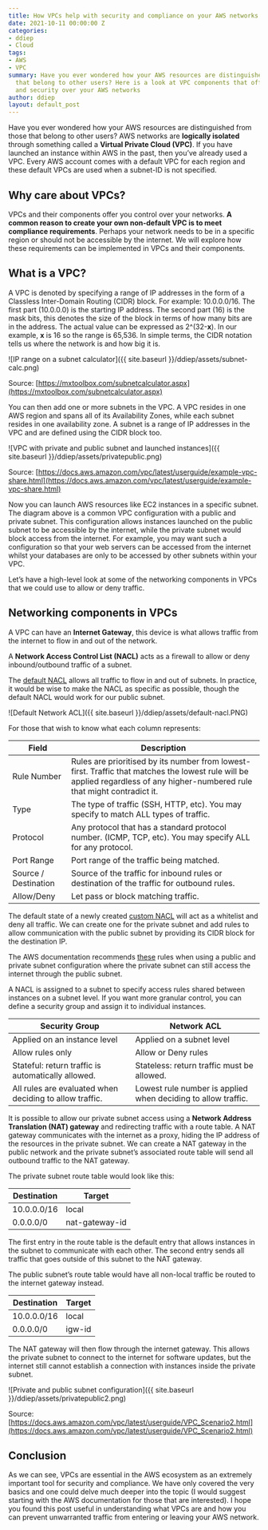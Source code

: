 ```yaml
---
title: How VPCs help with security and compliance on your AWS networks
date: 2021-10-11 00:00:00 Z
categories:
- ddiep
- Cloud
tags:
- AWS
- VPC
summary: Have you ever wondered how your AWS resources are distinguished from those
  that belong to other users? Here is a look at VPC components that offer control
  and security over your AWS networks
author: ddiep
layout: default_post
---
```


Have you ever wondered how your AWS resources are distinguished from those that belong to other users? AWS networks are **logically isolated** through something called a **Virtual Private Cloud (VPC)**. If you have launched an instance within AWS in the past, then you’ve already used a VPC. Every AWS account comes with a default VPC for each region and these default VPCs are used when a subnet-ID is not specified.

## Why care about VPCs?

VPCs and their components offer you control over your networks. **A common reason to create your own non-default VPC is to meet compliance requirements**. Perhaps your network needs to be in a specific region or should not be accessible by the internet. We will explore how these requirements can be implemented in VPCs and their components.

## What is a VPC?

A VPC is denoted by specifying a range of IP addresses in the form of a Classless Inter-Domain Routing (CIDR) block. For example: 10.0.0.0/16.
The first part (10.0.0.0) is the starting IP address. The second part (16) is the mask bits, this denotes the size of the block in terms of how many bits are in the address. The actual value can be expressed as 2^(32-**x**). In our example, **x** is 16 so the range is 65,536.
In simple terms, the CIDR notation tells us where the network is and how big it is.

!\[IP range on a subnet calculator\]({{ site.baseurl }}/ddiep/assets/subnet-calc.png)

Source: [https://mxtoolbox.com/subnetcalculator.aspx](https://mxtoolbox.com/subnetcalculator.aspx)

You can then add one or more subnets in the VPC. A VPC resides in one AWS region and spans all of its Availability Zones, while each subnet resides in one availability zone. A subnet is a range of IP addresses in the VPC and are defined using the CIDR block too.

!\[VPC with private and public subnet and launched instances\]({{ site.baseurl }}/ddiep/assets/privatepublic.png)

Source: [https://docs.aws.amazon.com/vpc/latest/userguide/example-vpc-share.html](https://docs.aws.amazon.com/vpc/latest/userguide/example-vpc-share.html)

Now you can launch AWS resources like EC2 instances in a specific subnet. The diagram above is a common VPC configuration with a public and private subnet. This configuration allows instances launched on the public subnet to be accessible by the internet, while the private subnet would block access from the internet. For example, you may want such a configuration so that your web servers can be accessed from the internet whilst your databases are only to be accessed by other subnets within your VPC.

Let’s have a high-level look at some of the networking components in VPCs that we could use to allow or deny traffic.

## Networking components in VPCs

A VPC can have an **Internet Gateway**, this device is what allows traffic from the internet to flow in and out of the network.

A **Network Access Control List (NACL)** acts as a firewall to allow or deny inbound/outbound traffic of a subnet.

The [default NACL](https://docs.aws.amazon.com/vpc/latest/userguide/vpc-network-acls.html#default-network-acl) allows all traffic to flow in and out of subnets. In practice, it would be wise to make the NACL as specific as possible, though the default NACL would work for our public subnet.

!\[Default Network ACL\]({{ site.baseurl }}/ddiep/assets/default-nacl.PNG)

For those that wish to know what each column represents:

| Field         | Description |
| ------------- | ----------- |
| Rule Number   | Rules are prioritised by its number from lowest-first. Traffic that matches the lowest rule will be applied regardless of any higher-numbered rule that might contradict it. |
| Type          | The type of traffic (SSH, HTTP, etc). You may specify to match ALL types of traffic. |
| Protocol      | Any protocol that has a standard protocol number. (ICMP, TCP, etc). You may specify ALL for any protocol. |
| Port Range    | Port range of the traffic being matched. |
| Source / Destination | Source of the traffic for inbound rules or destination of the traffic for outbound rules. |
| Allow/Deny    | Let pass or block matching traffic. |

The default state of a newly created [custom NACL](https://docs.aws.amazon.com/vpc/latest/userguide/vpc-network-acls.html#CreateACL) will act as a whitelist and deny all traffic. We can create one for the private subnet and add rules to allow communication with the public subnet by providing its CIDR block for the destination IP.

The AWS documentation recommends [these](https://docs.aws.amazon.com/vpc/latest/userguide/VPC_Scenario2.html#nacl-rules-scenario-2) rules when using a public and private subnet configuration where the private subnet can still access the internet through the public subnet.

A NACL is assigned to a subnet to specify access rules shared between instances on a subnet level. If you want more granular control, you can define a security group and assign it to individual instances.

| Security Group | Network ACL |
| ------------- | ----------- |
| Applied on an instance level | Applied on a subnet level |
| Allow rules only | Allow or Deny rules |
| Stateful: return traffic is automatically allowed. | Stateless: return traffic must be allowed. |
| All rules are evaluated when deciding to allow traffic. | Lowest rule number is applied when deciding to allow traffic. |

It is possible to allow our private subnet access using a **Network Address Translation (NAT) gateway** and redirecting traffic with a route table. A NAT gateway communicates with the internet as a proxy, hiding the IP address of the resources in the private subnet. We can create a NAT gateway in the public network and the private subnet’s associated route table will send all outbound traffic to the NAT gateway.

The private subnet route table would look like this:

| Destination   | Target    |
| ------------- | --------- |
| 10.0.0.0/16   | local     |
| 0.0.0.0/0     | nat-gateway-id |

The first entry in the route table is the default entry that allows instances in the subnet to communicate with each other. The second entry sends all traffic that goes outside of this subnet to the NAT gateway.

The public subnet’s route table would have all non-local traffic be routed to the internet gateway instead.

| Destination   | Target    |
| ------------- | --------- |
| 10.0.0.0/16   | local     |
| 0.0.0.0/0     | igw-id |

The NAT gateway will then flow through the internet gateway. This allows the private subnet to connect to the internet for software updates, but the internet still cannot establish a connection with instances inside the private subnet.

!\[Private and public subnet configuration\]({{ site.baseurl }}/ddiep/assets/privatepublic2.png)

Source: [https://docs.aws.amazon.com/vpc/latest/userguide/VPC_Scenario2.html](https://docs.aws.amazon.com/vpc/latest/userguide/VPC_Scenario2.html)

## Conclusion

As we can see, VPCs are essential in the AWS ecosystem as an extremely important tool for security and compliance. We have only covered the very basics and one could delve much deeper into the topic (I would suggest starting with the AWS documentation for those that are interested). I hope you found this post useful in understanding what VPCs are and how you can prevent unwarranted traffic from entering or leaving your AWS network.